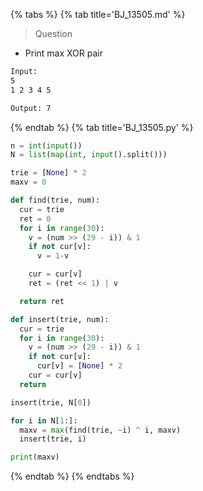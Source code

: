{% tabs %}
{% tab title='BJ_13505.md' %}

> Question

* Print max XOR pair

```txt
Input:
5
1 2 3 4 5

Output: 7
```

{% endtab %}
{% tab title='BJ_13505.py' %}

```py
n = int(input())
N = list(map(int, input().split()))

trie = [None] * 2
maxv = 0

def find(trie, num):
  cur = trie
  ret = 0
  for i in range(30):
    v = (num >> (29 - i)) & 1
    if not cur[v]:
      v = 1-v

    cur = cur[v]
    ret = (ret << 1) | v

  return ret

def insert(trie, num):
  cur = trie
  for i in range(30):
    v = (num >> (29 - i)) & 1
    if not cur[v]:
      cur[v] = [None] * 2
    cur = cur[v]
  return

insert(trie, N[0])

for i in N[1:]:
  maxv = max(find(trie, ~i) ^ i, maxv)
  insert(trie, i)

print(maxv)
```

{% endtab %}
{% endtabs %}
